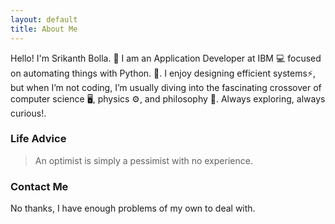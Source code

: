 ```yaml
---
layout: default
title: About Me
---
```

<!-- 
<img class="profile-picture" src="{{site.baseurl}}/{{site.profile-picture}}"> -->
              

Hello! I'm <span class="color-green">Srikanth Bolla.</span> &#128075;
I am an <span class="color-orange">Application Developer at IBM</span> &#128187; focused on <span class="color-orange">automating things with Python.</span> 🤖.
I enjoy designing efficient systems⚡, but when I’m not coding, I’m usually diving into the fascinating crossover of computer science 🖥️, physics ⚙️, and philosophy 📜.
Always exploring, always curious!.

<!-- {% include linkedinBadge.html %} -->


### Life Advice
> An optimist is simply a pessimist with no experience.

### Contact Me
No thanks, I have enough problems of my own to deal with.
